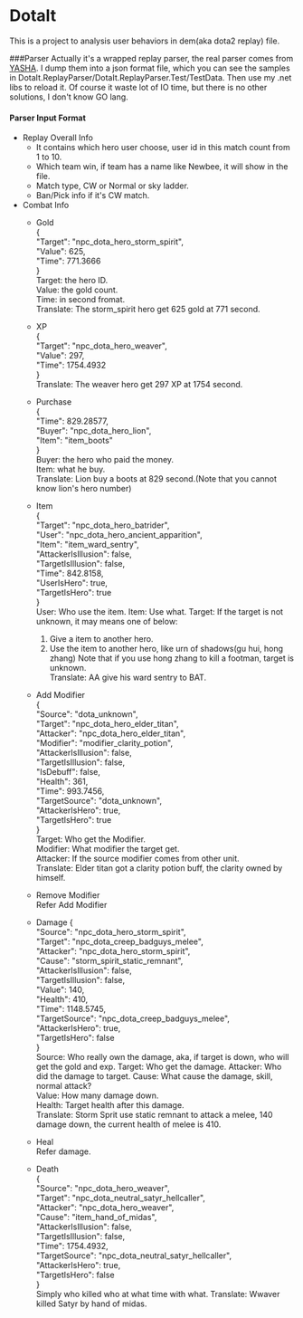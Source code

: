 DotaIt
======
This is a project to analysis user behaviors in dem(aka dota2 replay) file.


###Parser
Actually it's a wrapped replay parser, the real parser comes from [YASHA](https://github.com/dotabuff/yasha). I dump them into a json format file, which you can see the samples in DotaIt.ReplayParser/DotaIt.ReplayParser.Test/TestData. Then use my .net libs to reload it. Of course it waste lot of IO time, but there is no other solutions, I don't know GO lang.

####  Parser Input Format
  - Replay Overall Info
    - It contains which hero user choose, user id in this match count from 1 to 10.
    - Which team win, if team has a name like Newbee, it will show in the file.
    - Match type, CW or Normal or sky ladder.
    - Ban/Pick info if it's CW match.
  - Combat Info
    - Gold  
      {   
        "Target": "npc_dota_hero_storm_spirit",   
        "Value": 625,  
        "Time": 771.3666  
      }  
      Target: the hero ID.  
      Value: the gold count.  
      Time: in second fromat.  
      Translate: The storm_spirit hero get 625 gold at 771 second.

    - XP    
      {  
        "Target": "npc_dota_hero_weaver",  
        "Value": 297,  
        "Time": 1754.4932  
      }  
      Translate: The weaver hero get 297 XP at 1754 second.
    - Purchase  
      {  
        "Time": 829.28577,  
        "Buyer": "npc_dota_hero_lion",  
        "Item": "item_boots"  
      }  
      Buyer: the hero who paid the money.  
      Item: what he buy.  
      Translate: Lion buy a boots at 829 second.(Note that you cannot know lion's hero number)
      
    - Item  
      {  
        "Target": "npc_dota_hero_batrider",  
        "User": "npc_dota_hero_ancient_apparition",  
        "Item": "item_ward_sentry",  
        "AttackerIsIllusion": false,  
        "TargetIsIllusion": false,  
        "Time": 842.8158,  
        "UserIsHero": true,  
        "TargetIsHero": true  
      }  
      User: Who use the item.
      Item: Use what.
      Target: If the target is not unknown, it may means one of below:
      1. Give a item to another hero.
      2. Use the item to another hero, like urn of shadows(gu hui, hong zhang)
      Note that if you use hong zhang to kill a  footman, target is unknown.  
      Translate: AA give his ward sentry to BAT.
      
    - Add Modifier  
      {  
        "Source": "dota_unknown",  
        "Target": "npc_dota_hero_elder_titan",  
        "Attacker": "npc_dota_hero_elder_titan",  
        "Modifier": "modifier_clarity_potion",  
        "AttackerIsIllusion": false,  
        "TargetIsIllusion": false,  
        "IsDebuff": false,  
        "Health": 361,  
        "Time": 993.7456,  
        "TargetSource": "dota_unknown",  
        "AttackerIsHero": true,  
        "TargetIsHero": true  
      }  
      Target: Who get the Modifier.  
      Modifier: What modifier the target get.  
      Attacker: If the source modifier comes from other unit.  
      Translate: Elder titan got a clarity potion buff, the clarity owned by himself.  
      
    - Remove Modifier  
      Refer Add Modifier  
      
    - Damage
      {  
        "Source": "npc_dota_hero_storm_spirit",  
        "Target": "npc_dota_creep_badguys_melee",  
        "Attacker": "npc_dota_hero_storm_spirit",  
        "Cause": "storm_spirit_static_remnant",  
        "AttackerIsIllusion": false,  
        "TargetIsIllusion": false,  
        "Value": 140,  
        "Health": 410,  
        "Time": 1148.5745,  
        "TargetSource": "npc_dota_creep_badguys_melee",  
        "AttackerIsHero": true,  
        "TargetIsHero": false  
      }  
      Source: Who really own the damage, aka, if target is down, who will get the gold and exp.
      Target: Who get the damage.
      Attacker: Who did the damage to target.
      Cause: What cause the damage, skill, normal attack?  
      Value: How many damage down.  
      Health: Target health after this damage.  
      Translate: Storm Sprit use static remnant to attack a melee, 140 damage down, the current health of melee is 410.  
    
    - Heal  
      Refer damage.  
      
    - Death  
      {  
        "Source": "npc_dota_hero_weaver",  
        "Target": "npc_dota_neutral_satyr_hellcaller",  
        "Attacker": "npc_dota_hero_weaver",  
        "Cause": "item_hand_of_midas",  
        "AttackerIsIllusion": false,  
        "TargetIsIllusion": false,  
        "Time": 1754.4932,  
        "TargetSource": "npc_dota_neutral_satyr_hellcaller",  
        "AttackerIsHero": true,  
        "TargetIsHero": false  
      }  
      Simply who killed who at what time with what.
      Translate: Wwaver killed Satyr by hand of midas.
      
      


